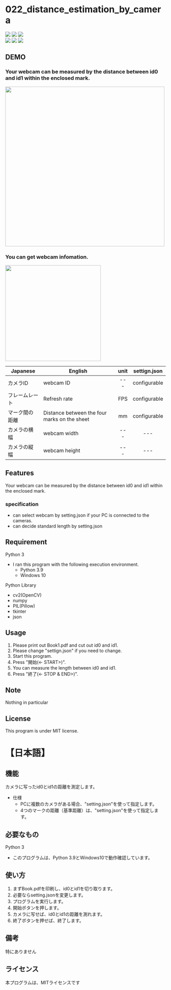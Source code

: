 # 022_distance_estimation_by_camera
![](https://img.shields.io/badge/type-python3-brightgreen)  ![](https://img.shields.io/badge/windows%20build-passing-brightgreen) ![](https://img.shields.io/badge/license-MIT-brightgreen)   
![](https://img.shields.io/badge/libraly-OpenCV-blue)  ![](https://img.shields.io/badge/libraly-NumPy-blue)  ![](https://img.shields.io/badge/libraly-Pillow-blue)


## DEMO
### Your webcam can be measured by the distance between id0 and id1 within the enclosed mark.  
<img src="https://user-images.githubusercontent.com/44888139/130731372-a2ff920d-f9e1-45e4-9a34-1c08de441ed3.png" height="500px">  

### You can get webcam infomation.  
<img src="https://user-images.githubusercontent.com/44888139/130731390-9f1213d2-22d7-4adc-a836-7a3951085e01.png" height="300px">  

| Japanese | English | unit | settign.json |
----|----|:---:|:---:
| カメラID | webcam ID | --- |  configurable |
| フレームレート | Refresh rate |  FPS | configurable |
| マーク間の距離 | Distance between the four marks on the sheet |  mm | configurable |
| カメラの横幅 | webcam width |  --- | --- |
| カメラの縦幅 | webcam height |  --- | --- |

## Features
Your webcam can be measured by the distance between id0 and id1 within the enclosed mark. 

### specification
- can select webcam by setting.json if your PC is connected to the cameras.
- can decide standard length by setting.json


## Requirement 
Python 3
 - I ran this program with the following execution environment.
   - Python 3.9
   - Windows 10

Python Library
  - cv2(OpenCV)
  - numpy
  - PIL(Pillow)
  - tkinter
  - json

## Usage
1. Please print out Book1.pdf and cut out id0 and id1.
1. Please change "settign.json" if you need to change.
1. Start this program.
1. Press "開始(<- START>)".
1. You can measure the length between id0 and id1.
1. Press "終了(<- STOP & END>)".


## Note
Nothing in particular

## License
This program is under MIT license.
# 【日本語】


## 機能
カメラに写ったid0とid1の距離を測定します。
- 仕様
  - PCに複数のカメラがある場合、"setting.json"を使って指定します。
  - 4つのマークの距離（基準距離）は、"setting.json"を使って指定します。

## 必要なもの
Python 3
- このプログラムは、Python 3.9とWindows10で動作確認しています。

## 使い方
1. まずBook.pdfを印刷し、id0とid1を切り取ります。
1. 必要ならsetting.jsonを変更します。
1. プログラムを実行します。
1. 開始ボタンを押します。
1. カメラに写せば、id0とid1の距離を測れます。
1. 終了ボタンを押せば、終了します。


## 備考
特にありません

## ライセンス
本プログラムは、MITライセンスです
